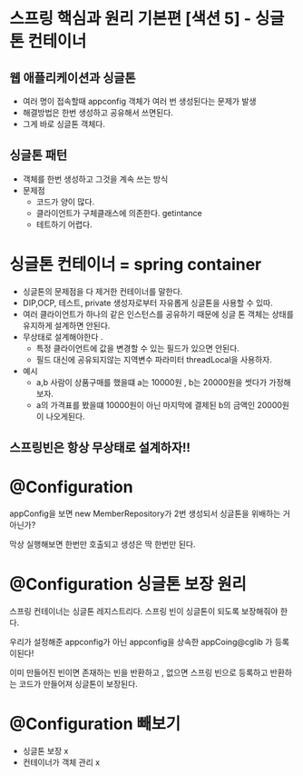 # 스프링 핵심과 원리 기본편 [색션 5] - 싱글톤 컨테이너

## 웹 애플리케이션과 싱글톤

- 여러 명이 접속할때 appconfig 객체가 여러 번 생성된다는 문제가 발생
- 해결방법은 한번 생성하고 공유해서 쓰면된다.
- 그게 바로 싱글톤 객체다.

## 싱글톤 패턴

- 객체를 한번 생성하고 그것을 계속 쓰는 방식
- 문제점
    - 코드가 양이 많다.
    - 클라이언트가 구체클래스에 의존한다. getintance
    - 테트하기 어렵다.

# 싱글톤 컨테이너 = spring container

- 싱글톤의 문제점을 다 제거한 컨테이너를 말한다.
- DIP,OCP, 테스트, private 생성자로부터 자유롭게 싱글톤을 사용할 수 있따.
- 여러 클라이언트가 하나의 같은 인스턴스를 공유하기 때문에 싱글 톤 객체는 상태를 유지하게 설계하면 안된다.
- 무상태로 설계해야한다 .
    - 특정 클라이언트에 값을 변경할 수 있는 필드가 있으면 안된다.
    - 필드 대신에 공유되지않는 지역변수 파라미터 threadLocal을 사용하자.
- 예시
    - a,b 사람이 상품구매를 했을떄 a는 10000원 , b는 20000원을 썻다가 가정해보자.
    - a의 가격표를 봤을떄 10000원이 아닌 마지막에 결제된 b의 금액인 20000원이 나오게된다.
    

## 스프링빈은 항상 무상태로 설계하자!!

# @Configuration

appConfig을 보면 new MemberRepository가 2번 생성되서 싱글톤을 위배하는 거 아닌가?

막상 실행해보면 한번만 호출되고 생성은 딱 한번만 된다.

# @Configuration 싱글톤 보장 원리

스프링 컨테이너는 싱글톤 레지스트리다. 스프링 빈이 싱글톤이 되도록 보장해줘야 한다.

우리가 설정해준 appconfig가 아닌 appconfig을 상속한 appCoing@cglib 가 등록이된다!

이미 만들어진 빈이면 존재하는 빈을 반환하고 , 없으면 스프링 빈으로 등록하고 반환하는 코드가 만들어져 싱글톤이 보장된다.

# @Configuration 빼보기

- 싱글톤 보장 x
- 컨테이너가 객체 관리 x
